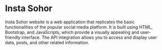 # Insta Sohor
 
 
 Insta Sohor  website is a web application that replicates the basic functionalities of the popular social media platform. It is built using HTML, Bootstrap, and JavaScripts, which provide a visually appealing and user-friendly interface. The API integration allows you to access and display user data, posts, and other related information.


